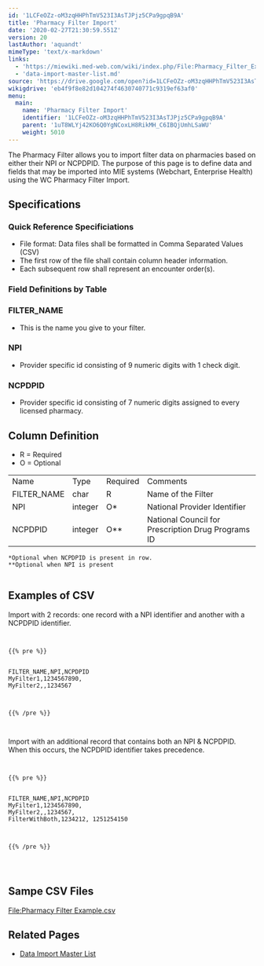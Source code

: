 ```yaml
---
id: '1LCFeOZz-oM3zqHHPhTmV523I3AsTJPjz5CPa9gpqB9A'
title: 'Pharmacy Filter Import'
date: '2020-02-27T21:30:59.551Z'
version: 20
lastAuthor: 'aquandt'
mimeType: 'text/x-markdown'
links:
  - 'https://miewiki.med-web.com/wiki/index.php/File:Pharmacy_Filter_Example.csv'
  - 'data-import-master-list.md'
source: 'https://drive.google.com/open?id=1LCFeOZz-oM3zqHHPhTmV523I3AsTJPjz5CPa9gpqB9A'
wikigdrive: 'eb4f9f8e82d104274f4630740771c9319ef63af0'
menu:
  main:
    name: 'Pharmacy Filter Import'
    identifier: '1LCFeOZz-oM3zqHHPhTmV523I3AsTJPjz5CPa9gpqB9A'
    parent: '1uT8WLYj42KO6Q0YgNCoxLH8RikMH_C6IBQjUmhLSaWU'
    weight: 5010
---
```

The Pharmacy Filter allows you to import filter data on pharmacies based on either their NPI or NCPDPID.
The purpose of this page is to define data and fields that may be imported into MIE systems (Webchart, Enterprise Health) using the WC Pharmacy Filter Import.


## **Specifications**



### **Quick Reference Specificiations**

* File format: Data files shall be formatted in Comma Separated Values (CSV)
* The first row of the file shall contain column header information.
* Each subsequent row shall represent an encounter order(s).


### **Field Definitions by Table**



### **FILTER_NAME**

* This is the name you give to your filter.


### **NPI**

* Provider specific id consisting of 9 numeric digits with 1 check digit.


### **NCPDPID**

* Provider specific id consisting of 7 numeric digits assigned to every licensed pharmacy.


## **Column Definition**

* R = Required
* O = Optional

<table>
<tr>
<td>Name</td>
<td>Type</td>
<td>Required</td>
<td>Comments</td>
</tr>
<tr>
<td>FILTER_NAME</td>
<td>char</td>
<td>R</td>
<td>Name of the Filter</td>
</tr>
<tr>
<td>NPI</td>
<td>integer</td>
<td>O*</td>
<td>National Provider Identifier</td>
</tr>
<tr>
<td>NCPDPID</td>
<td>integer</td>
<td>O**</td>
<td>National Council for Prescription Drug Programs ID</td>
</tr>

</table>

```
*Optional when NCPDPID is present in row.
**Optional when NPI is present


```

## **Examples of CSV**

Import with 2 records: one record with a NPI identifier and another with a NCPDPID identifier.


```


{{% pre %}}


FILTER_NAME,NPI,NCPDPID
MyFilter1,1234567890,
MyFilter2,,1234567



{{% /pre %}}



```
Import with an additional record that contains both an NPI & NCPDPID. When this occurs, the NCPDPID identifier takes precedence.


```


{{% pre %}}


FILTER_NAME,NPI,NCPDPID
MyFilter1,1234567890,
MyFilter2,,1234567,
FilterWithBoth,1234212, 1251254150



{{% /pre %}}




```

## **Sampe CSV Files**

[File:Pharmacy Filter Example.csv](https://miewiki.med-web.com/wiki/index.php/File:Pharmacy_Filter_Example.csv)


## **Related Pages**

* [Data Import Master List](data-import-master-list.md)
